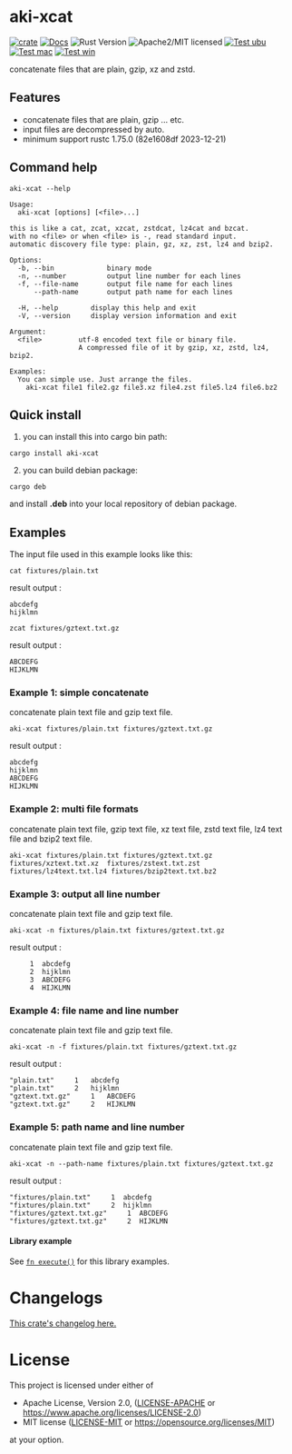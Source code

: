 # aki-xcat

[![crate][crate-image]][crate-link]
[![Docs][docs-image]][docs-link]
![Rust Version][rustc-image]
![Apache2/MIT licensed][license-image]
[![Test ubu][test-ubuntu-image]][test-ubuntu-link]
[![Test mac][test-windows-image]][test-windows-link]
[![Test win][test-macos-image]][test-macos-link]

concatenate files that are plain, gzip, xz and zstd.

## Features

- concatenate files that are plain, gzip ... etc.
- input files are decompressed by auto.
- minimum support rustc 1.75.0 (82e1608df 2023-12-21)

## Command help

```
aki-xcat --help
```

```
Usage:
  aki-xcat [options] [<file>...]

this is like a cat, zcat, xzcat, zstdcat, lz4cat and bzcat.
with no <file> or when <file> is -, read standard input.
automatic discovery file type: plain, gz, xz, zst, lz4 and bzip2.

Options:
  -b, --bin             binary mode
  -n, --number          output line number for each lines
  -f, --file-name       output file name for each lines
      --path-name       output path name for each lines

  -H, --help        display this help and exit
  -V, --version     display version information and exit

Argument:
  <file>         utf-8 encoded text file or binary file.
                 A compressed file of it by gzip, xz, zstd, lz4, bzip2.

Examples:
  You can simple use. Just arrange the files.
    aki-xcat file1 file2.gz file3.xz file4.zst file5.lz4 file6.bz2
```

## Quick install

1. you can install this into cargo bin path:

```
cargo install aki-xcat
```

2. you can build debian package:

```
cargo deb
```

and install **.deb** into your local repository of debian package.

## Examples

The input file used in this example looks like this:

```
cat fixtures/plain.txt
```
result output :
```
abcdefg
hijklmn
```

```
zcat fixtures/gztext.txt.gz
```
result output :
```
ABCDEFG
HIJKLMN
```

### Example 1: simple concatenate

concatenate plain text file and gzip text file.
```
aki-xcat fixtures/plain.txt fixtures/gztext.txt.gz
```
result output :
```
abcdefg
hijklmn
ABCDEFG
HIJKLMN
```

### Example 2: multi file formats

concatenate plain text file, gzip text file, xz text file, zstd text file, lz4 text file and bzip2 text file.
```
aki-xcat fixtures/plain.txt fixtures/gztext.txt.gz fixtures/xztext.txt.xz  fixtures/zstext.txt.zst fixtures/lz4text.txt.lz4 fixtures/bzip2text.txt.bz2
```

### Example 3: output all line number

concatenate plain text file and gzip text file.
```
aki-xcat -n fixtures/plain.txt fixtures/gztext.txt.gz
```
result output :
```
     1  abcdefg
     2  hijklmn
     3  ABCDEFG
     4  HIJKLMN
```

### Example 4: file name and line number

concatenate plain text file and gzip text file.
```
aki-xcat -n -f fixtures/plain.txt fixtures/gztext.txt.gz
```
result output :
```
"plain.txt"     1   abcdefg
"plain.txt"     2   hijklmn
"gztext.txt.gz"     1   ABCDEFG
"gztext.txt.gz"     2   HIJKLMN
```

### Example 5: path name and line number

concatenate plain text file and gzip text file.
```
aki-xcat -n --path-name fixtures/plain.txt fixtures/gztext.txt.gz
```
result output :
```
"fixtures/plain.txt"     1  abcdefg
"fixtures/plain.txt"     2  hijklmn
"fixtures/gztext.txt.gz"     1  ABCDEFG
"fixtures/gztext.txt.gz"     2  HIJKLMN
```

#### Library example

See [`fn execute()`] for this library examples.

[`fn execute()`]: crate::execute


# Changelogs

[This crate's changelog here.](https://github.com/aki-akaguma/aki-xcat/blob/main/CHANGELOG.md)

# License

This project is licensed under either of

 * Apache License, Version 2.0, ([LICENSE-APACHE](LICENSE-APACHE) or
   https://www.apache.org/licenses/LICENSE-2.0)
 * MIT license ([LICENSE-MIT](LICENSE-MIT) or
   https://opensource.org/licenses/MIT)

at your option.

[//]: # (badges)

[crate-image]: https://img.shields.io/crates/v/aki-xcat.svg
[crate-link]: https://crates.io/crates/aki-xcat
[docs-image]: https://docs.rs/aki-xcat/badge.svg
[docs-link]: https://docs.rs/aki-xcat/
[rustc-image]: https://img.shields.io/badge/rustc-1.75+-blue.svg
[license-image]: https://img.shields.io/badge/license-Apache2.0/MIT-blue.svg
[test-ubuntu-image]: https://github.com/aki-akaguma/aki-xcat/actions/workflows/test-ubuntu.yml/badge.svg
[test-ubuntu-link]: https://github.com/aki-akaguma/aki-xcat/actions/workflows/test-ubuntu.yml
[test-macos-image]: https://github.com/aki-akaguma/aki-xcat/actions/workflows/test-macos.yml/badge.svg
[test-macos-link]: https://github.com/aki-akaguma/aki-xcat/actions/workflows/test-macos.yml
[test-windows-image]: https://github.com/aki-akaguma/aki-xcat/actions/workflows/test-windows.yml/badge.svg
[test-windows-link]: https://github.com/aki-akaguma/aki-xcat/actions/workflows/test-windows.yml
